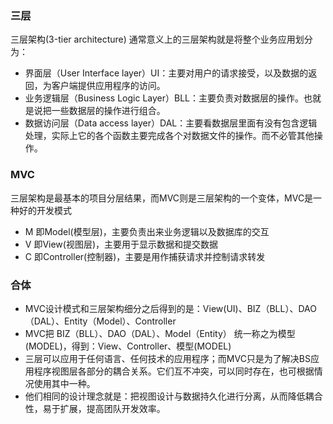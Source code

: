 ### 三层
三层架构(3-tier architecture) 通常意义上的三层架构就是将整个业务应用划分为：
- 界面层（User Interface layer）UI：主要对用户的请求接受，以及数据的返回，为客户端提供应用程序的访问。
- 业务逻辑层（Business Logic Layer）BLL：主要负责对数据层的操作。也就是说把一些数据层的操作进行组合。
- 数据访问层（Data access layer）DAL：主要看数据层里面有没有包含逻辑处理，实际上它的各个函数主要完成各个对数据文件的操作。而不必管其他操作。

### MVC
三层架构是最基本的项目分层结果，而MVC则是三层架构的一个变体，MVC是一种好的开发模式
- M 即Model(模型层)，主要负责出来业务逻辑以及数据库的交互
- V 即View(视图层)，主要用于显示数据和提交数据
- C 即Controller(控制器)，主要是用作捕获请求并控制请求转发

### 合体
- MVC设计模式和三层架构细分之后得到的是：View(UI)、BIZ（BLL）、DAO（DAL）、Entity（Model）、Controller  
- MVC把 BIZ（BLL）、DAO（DAL）、Model（Entity） 统一称之为模型(MODEL)，得到：View、Controller、模型(MODEL)
- 三层可以应用于任何语言、任何技术的应用程序；而MVC只是为了解决BS应用程序视图层各部分的耦合关系。它们互不冲突，可以同时存在，也可根据情况使用其中一种。
- 他们相同的设计理念就是：把视图设计与数据持久化进行分离，从而降低耦合性，易于扩展，提高团队开发效率。
